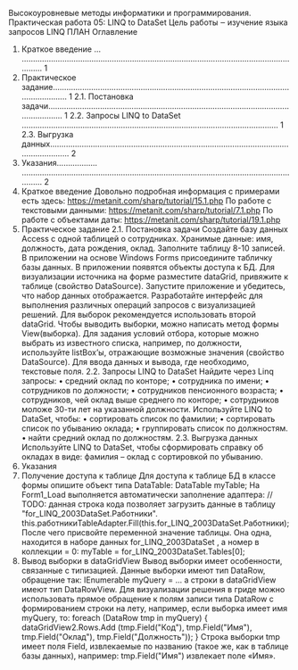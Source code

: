 Высокоуровневые методы информатики и программирования.
Практическая работа 05: LINQ to DataSet
Цель работы ‒ изучение языка запросов LINQ
ПЛАН
Оглавление
1. Краткое введение ... ................................................................................................................................ 1
2. Практическое задание............................................................................................................................. 1
2.1. Постановка задачи............................................................................................................................. 1
2.2. Запросы LINQ to DataSet .................................................................................................................. 1
2.3. Выгрузка данных............................................................................................................................... 2
3. Указания.................. ................................................................................................................................ 2
1. Краткое введение
Довольно подробная информация с примерами есть здесь:
https://metanit.com/sharp/tutorial/15.1.php
По работе с текстовыми данными:
https://metanit.com/sharp/tutorial/7.1.php
По работе с объектами даты:
https://metanit.com/sharp/tutorial/19.1.php
2. Практическое задание
2.1. Постановка задачи
Создайте базу данных Access с одной таблицей о сотрудниках. Хранимые данные: имя,
должность, дата рождения, оклад. Заполните таблицу 8-10 записей.
В приложении на основе Windows Forms присоедините табличку базы данных. В приложении появятся объекты доступа к БД.
Для визуализации источника на форме разместите dataGrid, привяжите к таблице
(свойство DataSource). Запустите приложение и убедитесь, что набор данных отображается.
Разработайте интерфейс для выполнения различных операций запросов с визуализацией решений. Для выборок рекомендуется использовать второй dataGrid. Чтобы выводить
выборки, можно написать метод формы View(выборка). Для задания условий отбора, которые можно выбрать из известного списка, например, по должности, используйте
listBox’ы, отражающие возможные значения (свойство DataSource). Для ввода данных и
вывода, где необходимо, текстовые поля.
2.2. Запросы LINQ to DataSet
Найдите через Linq запросы:
• средний оклад по конторе;
• сотрудника по имени;
• сотрудников по должности;
• сотрудников пенсионного возраста;
• сотрудников, чей оклад выше среднего по конторе;
• сотрудников моложе 30-ти лет на указанной должности.
Используйте LINQ to DataSet, чтобы:
• сортировать список по фамилии;
• сортировать список по убыванию оклада;
• группировать список по должностям.
• найти средний оклад по должностям.
2.3. Выгрузка данных
Используйте LINQ to DataSet, чтобы сформировать справку об окладах в виде: фамилия – оклад с сортировкой по убыванию.
3. Указания
1. Получение доступа к таблице
Для доступа к таблице БД в классе формы опишите объект типа DataTable:
DataTable myTable;
На Form1_Load выполняется автоматически заполнение адаптера:
// TODO: данная строка кода позволяет загрузить данные в таблицу
"for_LINQ_2003DataSet.Работники".
this.работникиTableAdapter.Fill(this.for_LINQ_2003DataSet.Работники);
После чего присвойте переменной значение таблицы. Она одна, находится в наборе
данных for_LINQ_2003DataSet , а номер в коллекции = 0:
myTable = for_LINQ_2003DataSet.Tables[0];
2. Вывод выборки в dataGridView
Вывод выборки имеет особенности, связанные с типизацией. Данные выборки имеют
тип DataRow, обращение так:
IEnumerable <DataRow> myQuery = ...
а строки в dataGridView имеют тип DataRowView. Для визуализации решения в гриде
можно использовать прямое обращение к полям записи типа DataRow с формированием
строки на лету, например, если выборка имеет имя myQuery, то:
foreach (DataRow tmp in myQuery)
{
 dataGridView2.Rows.Add (tmp.Field<int>("Код"),
 tmp.Field<string>("Имя"),
 tmp.Field<int>("Оклад"),
 tmp.Field<string>("Должность"));
}
Строка выборки tmp имеет поля Field, извлекаемые по названию (такое же, как в таблице базы данных), например: tmp.Field<string>("Имя") извлекает поле «Имя».
